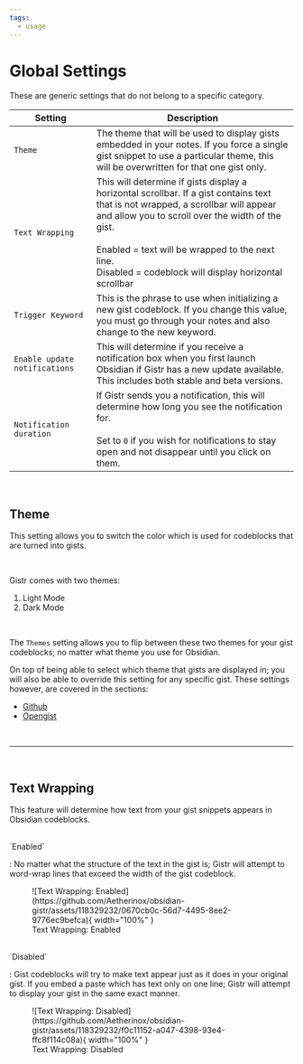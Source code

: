 ```yaml
---
tags:
  - usage
---
```


# Global Settings
These are generic settings that do not belong to a specific category.

| Setting | Description |
| --- | --- |
| `Theme` | The theme that will be used to display gists embedded in your notes. If you force a single gist snippet to use a particular theme, this will be overwritten for that one gist only. |
| `Text Wrapping` | This will determine if gists display a horizontal scrollbar. If a gist contains text that is not wrapped, a scrollbar will appear and allow you to scroll over the width of the gist.<br /><br />Enabled = text will be wrapped to the next line.<br />Disabled = codeblock will display horizontal scrollbar |
| `Trigger Keyword` | This is the phrase to use when initializing a new gist codeblock. If you change this value, you must go through your notes and also change to the new keyword. |
| `Enable update notifications` | This will determine if you receive a notification box when you first launch Obsidian if Gistr has a new update available. This includes both stable and beta versions. |
| `Notification duration` | If Gistr sends you a notification, this will determine how long you see the notification for.<br><br>Set to `0` if you wish for notifications to stay open and not disappear until you click on them. |

<br />

## Theme
<!-- md:version stable-1.0.0 -->
<!-- md:default `light` -->
<!-- md:control dropdown -->

This setting allows you to switch the color which is used for codeblocks that are turned into gists.

<br />

Gistr comes with two themes:

 1. Light Mode
 2. Dark Mode

<br />

The `Themes` setting allows you to flip between these two themes for your gist codeblocks; no matter what theme you use for Obsidian.

On top of being able to select which theme that gists are displayed in; you will also be able to override this setting for any specific gist. These settings however, are covered in the sections:

- [Github](github.md)
- [Opengist](opengist.md)

<br />

---

<br />

## Text Wrapping
<!-- md:version stable-1.3.0 -->
<!-- md:default `false` -->
<!-- md:control toggle -->

This feature will determine how text from your gist snippets appears in Obsidian codeblocks. 

<br />

<!-- md:control toggle_on --> `Enabled`

:   No matter what the structure of the text in the gist is; Gistr will attempt to word-wrap lines that exceed the width of the gist codeblock.

<figure markdown="span">
  ![Text Wrapping: Enabled](https://github.com/Aetherinox/obsidian-gistr/assets/118329232/0670cb0c-56d7-4495-8ee2-9776ec9befca){ width="100%" }
  <figcaption>Text Wrapping: Enabled</figcaption>
</figure>

<br />


<!-- md:control toggle_off --> `Disabled`

:   Gist codeblocks will try to make text appear just as it does in your original gist. If you embed a paste which has text only on one line; Gistr will attempt to display your gist in the same exact manner.

<figure markdown="span">
  ![Text Wrapping: Disabled](https://github.com/Aetherinox/obsidian-gistr/assets/118329232/f0c11152-a047-4398-93e4-ffc8f114c08a){ width="100%" }
  <figcaption>Text Wrapping: Disabled</figcaption>
</figure>
